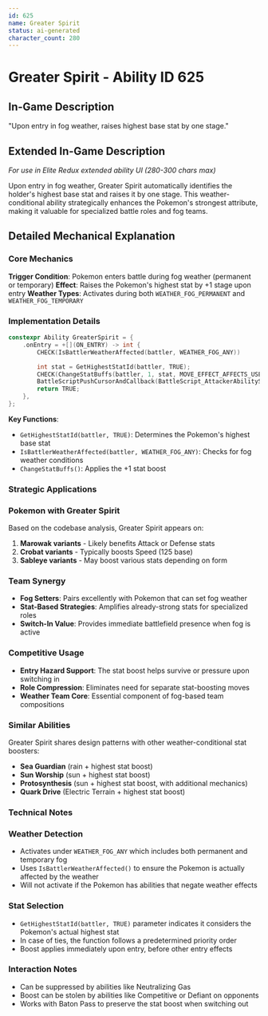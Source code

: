 ```yaml
---
id: 625
name: Greater Spirit
status: ai-generated
character_count: 280
---
```


# Greater Spirit - Ability ID 625

## In-Game Description
"Upon entry in fog weather, raises highest base stat by one stage."

## Extended In-Game Description
*For use in Elite Redux extended ability UI (280-300 chars max)*

Upon entry in fog weather, Greater Spirit automatically identifies the holder's highest base stat and raises it by one stage. This weather-conditional ability strategically enhances the Pokemon's strongest attribute, making it valuable for specialized battle roles and fog teams.

## Detailed Mechanical Explanation

### Core Mechanics

**Trigger Condition**: Pokemon enters battle during fog weather (permanent or temporary)
**Effect**: Raises the Pokemon's highest stat by +1 stage upon entry
**Weather Types**: Activates during both `WEATHER_FOG_PERMANENT` and `WEATHER_FOG_TEMPORARY`

### Implementation Details

```cpp
constexpr Ability GreaterSpirit = {
    .onEntry = +[](ON_ENTRY) -> int {
        CHECK(IsBattlerWeatherAffected(battler, WEATHER_FOG_ANY))

        int stat = GetHighestStatId(battler, TRUE);
        CHECK(ChangeStatBuffs(battler, 1, stat, MOVE_EFFECT_AFFECTS_USER, NULL))
        BattleScriptPushCursorAndCallback(BattleScript_AttackerAbilityStatRaiseEnd3);
        return TRUE;
    },
};
```

**Key Functions**:
- `GetHighestStatId(battler, TRUE)`: Determines the Pokemon's highest base stat
- `IsBattlerWeatherAffected(battler, WEATHER_FOG_ANY)`: Checks for fog weather conditions
- `ChangeStatBuffs()`: Applies the +1 stat boost

### Strategic Applications

### Pokemon with Greater Spirit
Based on the codebase analysis, Greater Spirit appears on:
1. **Marowak variants** - Likely benefits Attack or Defense stats
2. **Crobat variants** - Typically boosts Speed (125 base)
3. **Sableye variants** - May boost various stats depending on form

### Team Synergy
- **Fog Setters**: Pairs excellently with Pokemon that can set fog weather
- **Stat-Based Strategies**: Amplifies already-strong stats for specialized roles
- **Switch-In Value**: Provides immediate battlefield presence when fog is active

### Competitive Usage
- **Entry Hazard Support**: The stat boost helps survive or pressure upon switching in
- **Role Compression**: Eliminates need for separate stat-boosting moves
- **Weather Team Core**: Essential component of fog-based team compositions

### Similar Abilities
Greater Spirit shares design patterns with other weather-conditional stat boosters:
- **Sea Guardian** (rain + highest stat boost)
- **Sun Worship** (sun + highest stat boost)
- **Protosynthesis** (sun + highest stat boost, with additional mechanics)
- **Quark Drive** (Electric Terrain + highest stat boost)

### Technical Notes

### Weather Detection
- Activates under `WEATHER_FOG_ANY` which includes both permanent and temporary fog
- Uses `IsBattlerWeatherAffected()` to ensure the Pokemon is actually affected by the weather
- Will not activate if the Pokemon has abilities that negate weather effects

### Stat Selection
- `GetHighestStatId(battler, TRUE)` parameter indicates it considers the Pokemon's actual highest stat
- In case of ties, the function follows a predetermined priority order
- Boost applies immediately upon entry, before other entry effects

### Interaction Notes
- Can be suppressed by abilities like Neutralizing Gas
- Boost can be stolen by abilities like Competitive or Defiant on opponents
- Works with Baton Pass to preserve the stat boost when switching out